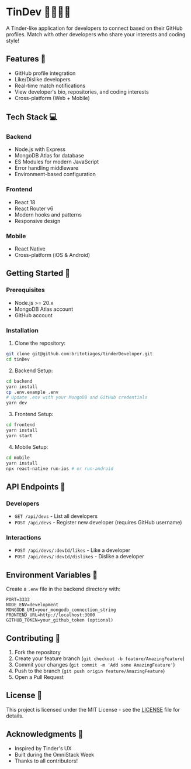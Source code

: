 # TinDev 👩‍💻👨‍💻

A Tinder-like application for developers to connect based on their GitHub profiles. Match with other developers who share your interests and coding style!

## Features 🚀

- GitHub profile integration
- Like/Dislike developers
- Real-time match notifications
- View developer's bio, repositories, and coding interests
- Cross-platform (Web + Mobile)

## Tech Stack 💻

### Backend

- Node.js with Express
- MongoDB Atlas for database
- ES Modules for modern JavaScript
- Error handling middleware
- Environment-based configuration

### Frontend

- React 18
- React Router v6
- Modern hooks and patterns
- Responsive design

### Mobile

- React Native
- Cross-platform (iOS & Android)

## Getting Started 🏁

### Prerequisites

- Node.js >= 20.x
- MongoDB Atlas account
- GitHub account

### Installation

1. Clone the repository:

```bash
git clone git@github.com:britotiagos/tinderDeveloper.git
cd tinDev
```

2. Backend Setup:

```bash
cd backend
yarn install
cp .env.example .env
# Update .env with your MongoDB and GitHub credentials
yarn dev
```

3. Frontend Setup:

```bash
cd frontend
yarn install
yarn start
```

4. Mobile Setup:

```bash
cd mobile
yarn install
npx react-native run-ios # or run-android
```

## API Endpoints 📡

### Developers

- `GET /api/devs` - List all developers
- `POST /api/devs` - Register new developer (requires GitHub username)

### Interactions

- `POST /api/devs/:devId/likes` - Like a developer
- `POST /api/devs/:devId/dislikes` - Dislike a developer

## Environment Variables 🔐

Create a `.env` file in the backend directory with:

```env
PORT=3333
NODE_ENV=development
MONGODB_URI=your_mongodb_connection_string
FRONTEND_URL=http://localhost:3000
GITHUB_TOKEN=your_github_token (optional)
```

## Contributing 🤝

1. Fork the repository
2. Create your feature branch (`git checkout -b feature/AmazingFeature`)
3. Commit your changes (`git commit -m 'Add some AmazingFeature'`)
4. Push to the branch (`git push origin feature/AmazingFeature`)
5. Open a Pull Request

## License 📝

This project is licensed under the MIT License - see the [LICENSE](LICENSE) file for details.

## Acknowledgments 🙏

- Inspired by Tinder's UX
- Built during the OmniStack Week
- Thanks to all contributors!
